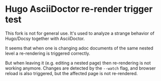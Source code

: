 # Hugo AsciiDoctor re-render trigger test

This fork is not for general use. It's used to analyze a strange behavior of Hugo/Docsy together with AsciiDoctor.

It seems that when one is changing adoc documents of the same nested level a re-rendering is triggered correctly.

But when leaving it (e.g. editing a nested page) then re-rendering is not working anymore. Changes are detected by the `--watch` flag, and browser reload is also triggered, but the affected page is not re-rendered.
